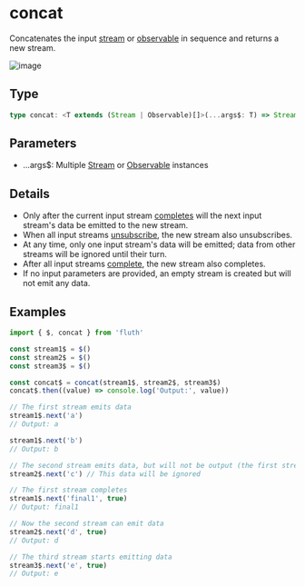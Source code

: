 # concat

Concatenates the input [stream](/en/api/stream#stream) or [observable](/en/api/observable) in sequence and returns a new stream.

![image](/concat.drawio.svg)

## Type

```typescript
type concat: <T extends (Stream | Observable)[]>(...args$: T) => Stream<StreamTupleValues<T>[number]>;
```

## Parameters

- ...args$: Multiple [Stream](/en/api/stream#stream) or [Observable](/en/api/observable) instances

## Details

- Only after the current input stream [completes](/en/guide/base#complete) will the next input stream's data be emitted to the new stream.
- When all input streams [unsubscribe](/en/guide/base.html#unsubscribe), the new stream also unsubscribes.
- At any time, only one input stream's data will be emitted; data from other streams will be ignored until their turn.
- After all input streams [complete](/en/guide/base#complete), the new stream also completes.
- If no input parameters are provided, an empty stream is created but will not emit any data.

## Examples

```typescript
import { $, concat } from 'fluth'

const stream1$ = $()
const stream2$ = $()
const stream3$ = $()

const concat$ = concat(stream1$, stream2$, stream3$)
concat$.then((value) => console.log('Output:', value))

// The first stream emits data
stream1$.next('a')
// Output: a

stream1$.next('b')
// Output: b

// The second stream emits data, but will not be output (the first stream is not finished)
stream2$.next('c') // This data will be ignored

// The first stream completes
stream1$.next('final1', true)
// Output: final1

// Now the second stream can emit data
stream2$.next('d', true)
// Output: d

// The third stream starts emitting data
stream3$.next('e', true)
// Output: e
```
